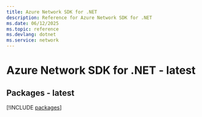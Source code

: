 ```yaml
---
title: Azure Network SDK for .NET
description: Reference for Azure Network SDK for .NET
ms.date: 06/12/2025
ms.topic: reference
ms.devlang: dotnet
ms.service: network
---
```

# Azure Network SDK for .NET - latest
## Packages - latest
[!INCLUDE [packages](network-index.md)]
